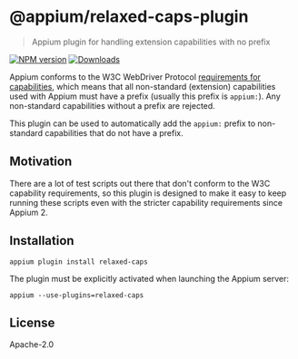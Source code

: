 # @appium/relaxed-caps-plugin

> Appium plugin for handling extension capabilities with no prefix

[![NPM version](http://img.shields.io/npm/v/@appium/relaxed-caps-plugin.svg)](https://npmjs.org/package/@appium/relaxed-caps-plugin)
[![Downloads](http://img.shields.io/npm/dm/@appium/relaxed-caps-plugin.svg)](https://npmjs.org/package/@appium/relaxed-caps-plugin)

Appium conforms to the W3C WebDriver Protocol [requirements for capabilities](https://www.w3.org/TR/webdriver/#capabilities),
which means that all non-standard (extension) capabilities used with Appium must have a prefix
(usually this prefix is `appium:`). Any non-standard capabilities without a prefix are rejected.

This plugin can be used to automatically add the `appium:` prefix to non-standard capabilities that
do not have a prefix.

## Motivation

There are a lot of test scripts out there that don't conform to the W3C capability requirements,
so this plugin is designed to make it easy to keep running these scripts even with the stricter
capability requirements since Appium 2.

## Installation

```
appium plugin install relaxed-caps
```

The plugin must be explicitly activated when launching the Appium server:

```
appium --use-plugins=relaxed-caps
```

## License

Apache-2.0

